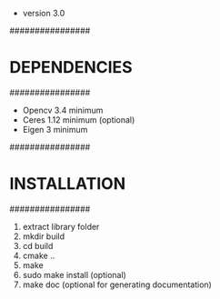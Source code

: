 
- version 3.0

################
# DEPENDENCIES #
################

- Opencv 3.4 minimum
- Ceres 1.12 minimum (optional)
- Eigen 3 minimum

################
# INSTALLATION #
################

1. extract library folder
2. mkdir build
3. cd build
4. cmake ..
5. make
6. sudo make install (optional)
7. make doc (optional for generating documentation)
